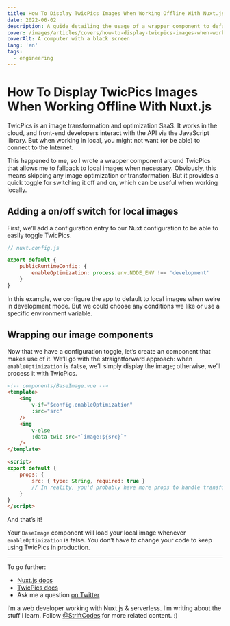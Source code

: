 ```yaml
---
title: How To Display TwicPics Images When Working Offline With Nuxt.js 
date: 2022-06-02
description: A guide detailing the usage of a wrapper component to default to local images when working offline.
cover: /images/articles/covers/how-to-display-twicpics-images-when-working-offline-with-nuxt.jpg
coverAlt: A computer with a black screen
lang: 'en'
tags:
  - engineering
---
```


# How To Display TwicPics Images When Working Offline With Nuxt.js

TwicPics is an image transformation and optimization SaaS. It works in the cloud, and front-end developers interact with the API via the JavaScript library. But when working in local, you might not want (or be able) to connect to the Internet. 

This happened to me, so I wrote a wrapper component around TwicPics that allows me to fallback to local images when necessary. Obviously, this means skipping any image optimization or  transformation. But it provides a quick toggle for switching it off and on, which can be useful when working locally.

## Adding a on/off switch for local images

First, we’ll add a configuration entry to our Nuxt configuration to be able to easily toggle TwicPics.

```js
// nuxt.config.js

export default {
	publicRuntimeConfig: {
		enableOptimization: process.env.NODE_ENV !== 'development'
	}
}
```

In this example, we configure the app to default to local images when we’re in development mode. But we could choose any conditions we like or use a specific environment variable.

## Wrapping our image components

Now that we have a configuration toggle, let’s create an component that makes use of it. We’ll go with the straightforward approach: when `enableOptimization` is `false`, we’ll simply display the image; otherwise, we’ll process it with TwicPics.

```html
<!-- components/BaseImage.vue -->
<template>
	<img 
		v-if="$config.enableOptimization"
		:src="src"
	/>
	<img
		v-else
		:data-twic-src="`image:${src}`"
	/>
</template>

<script>
export default {
	props: {
		src: { type: String, required: true }
		// In reality, you'd probably have more props to handle transformations, etc.
	}
}
</script>
```

And that’s it! 

Your `BaseImage` component will load your local image whenever  `enableOptimization` is false. You don’t have to change your code to keep using TwicPics in production.

---

To go further:
- [Nuxt.js docs](https://nuxtjs.org/)
- [TwicPics docs](https://www.twicpics.com/docs/getting-started/overview)
- Ask me a question [on Twitter](https://twitter.com/StriftCodes)

I’m a web developer working with Nuxt.js & serverless. I’m writing about the stuff I learn. Follow [@StriftCodes](https://twitter.com/StriftCodes) for more related content. :)


